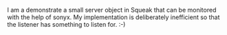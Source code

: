 I am a demonstrate a small server object in Squeak that can be monitored with the help of sonyx. My implementation is deliberately inefficient so that the listener has something to listen for. :-)